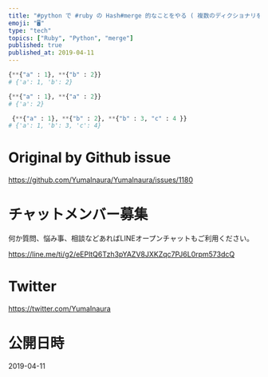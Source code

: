 ```yaml
---
title: "#python で #ruby の Hash#merge 的なことをやる ( 複数のディクショナリをマージする )"
emoji: "🖥"
type: "tech"
topics: ["Ruby", "Python", "merge"]
published: true
published_at: 2019-04-11
---
```


```py
{**{"a" : 1}, **{"b" : 2}}
# {'a': 1, 'b': 2}
```

```py
{**{"a" : 1}, **{"a" : 2}}
# {'a': 2}
```

```py
 {**{"a" : 1}, **{"b" : 2}, **{"b" : 3, "c" : 4 }}
# {'a': 1, 'b': 3, 'c': 4}
```

# Original by Github issue

https://github.com/YumaInaura/YumaInaura/issues/1180








<!-- Update From Qiita API -->

# チャットメンバー募集


何か質問、悩み事、相談などあればLINEオープンチャットもご利用ください。

https://line.me/ti/g2/eEPltQ6Tzh3pYAZV8JXKZqc7PJ6L0rpm573dcQ





# Twitter


https://twitter.com/YumaInaura


<!-- Update From Qiita API -->



# 公開日時

2019-04-11
